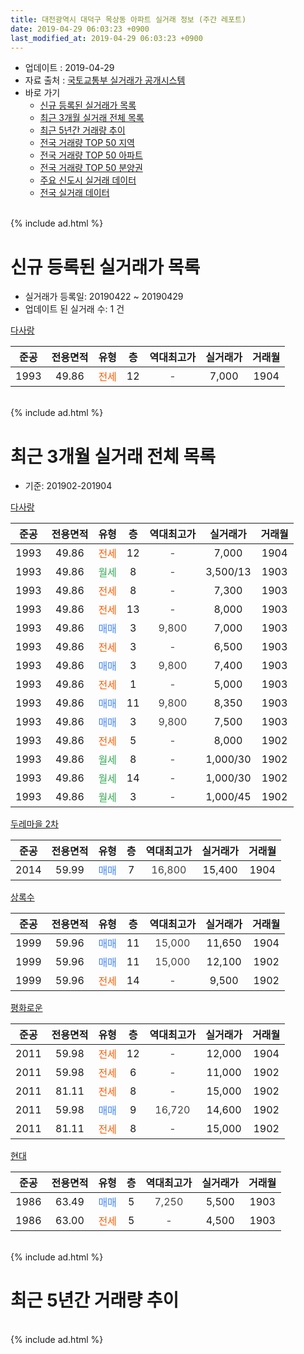 ```yaml
---
title: 대전광역시 대덕구 목상동 아파트 실거래 정보 (주간 레포트)
date: 2019-04-29 06:03:23 +0900
last_modified_at: 2019-04-29 06:03:23 +0900
---
```


* 업데이트 : 2019-04-29
* 자료 출처 : [국토교통부 실거래가 공개시스템](http://rt.molit.go.kr)
* 바로 가기
    * [신규 등록된 실거래가 목록](#신규-등록된-실거래가-목록)
    * [최근 3개월 실거래 전체 목록](#최근-3개월-실거래-전체-목록)
    * [최근 5년간 거래량 추이](#최근-5년간-거래량-추이)
    * [전국 거래량 TOP 50 지역](https://inasie.github.io/apt-trade-info/최근-3개월-전국에서-가장-거래가-많이-발생한-지역)
    * [전국 거래량 TOP 50 아파트](https://inasie.github.io/apt-trade-info/최근-3개월-전국에서-가장-거래가-많이-발생한-아파트)
    * [전국 거래량 TOP 50 분양권](https://inasie.github.io/apt-trade-info/최근-3개월-전국에서-가장-거래가-많이-발생한-분양권)
    * [주요 신도시 실거래 데이터](https://inasie.github.io/apt-trade-info/주요-신도시)
    * [전국 실거래 데이터](https://inasie.github.io/apt-trade-info/전국)
<br>
{% include ad.html %}
<br>

# 신규 등록된 실거래가 목록
* 실거래가 등록일: 20190422 ~ 20190429
* 업데이트 된 실거래 수: 1 건


[다사랑](https://search.naver.com/search.naver?query=%EB%8C%80%EC%A0%84%EA%B4%91%EC%97%AD%EC%8B%9C+%EB%8C%80%EB%8D%95%EA%B5%AC+%EB%AA%A9%EC%83%81%EB%8F%99+%EB%8B%A4%EC%82%AC%EB%9E%91)

|준공|전용면적|유형|층|역대최고가|실거래가|거래월|
|:---:|:---:|:---:|:---:|:---:|:---:|:---:|
|1993|49.86|<span style="color:#ff5a00">전세</span>|12|<span style="color:#444444">-</span>|7,000|1904|


<br>
{% include ad.html %}
<br>

# 최근 3개월 실거래 전체 목록
* 기준: 201902-201904


[다사랑](https://search.naver.com/search.naver?query=%EB%8C%80%EC%A0%84%EA%B4%91%EC%97%AD%EC%8B%9C+%EB%8C%80%EB%8D%95%EA%B5%AC+%EB%AA%A9%EC%83%81%EB%8F%99+%EB%8B%A4%EC%82%AC%EB%9E%91)

|준공|전용면적|유형|층|역대최고가|실거래가|거래월|
|:---:|:---:|:---:|:---:|:---:|:---:|:---:|
|1993|49.86|<span style="color:#ff5a00">전세</span>|12|<span style="color:#444444">-</span>|7,000|1904|
|1993|49.86|<span style="color:#34a853">월세</span>|8|<span style="color:#444444">-</span>|3,500/13|1903|
|1993|49.86|<span style="color:#ff5a00">전세</span>|8|<span style="color:#444444">-</span>|7,300|1903|
|1993|49.86|<span style="color:#ff5a00">전세</span>|13|<span style="color:#444444">-</span>|8,000|1903|
|1993|49.86|<span style="color:#4285f3">매매</span>|3|<span style="color:#444444">9,800</span>|7,000|1903|
|1993|49.86|<span style="color:#ff5a00">전세</span>|3|<span style="color:#444444">-</span>|6,500|1903|
|1993|49.86|<span style="color:#4285f3">매매</span>|3|<span style="color:#444444">9,800</span>|7,400|1903|
|1993|49.86|<span style="color:#ff5a00">전세</span>|1|<span style="color:#444444">-</span>|5,000|1903|
|1993|49.86|<span style="color:#4285f3">매매</span>|11|<span style="color:#444444">9,800</span>|8,350|1903|
|1993|49.86|<span style="color:#4285f3">매매</span>|3|<span style="color:#444444">9,800</span>|7,500|1903|
|1993|49.86|<span style="color:#ff5a00">전세</span>|5|<span style="color:#444444">-</span>|8,000|1902|
|1993|49.86|<span style="color:#34a853">월세</span>|8|<span style="color:#444444">-</span>|1,000/30|1902|
|1993|49.86|<span style="color:#34a853">월세</span>|14|<span style="color:#444444">-</span>|1,000/30|1902|
|1993|49.86|<span style="color:#34a853">월세</span>|3|<span style="color:#444444">-</span>|1,000/45|1902|

[두레마을 2차](https://search.naver.com/search.naver?query=%EB%8C%80%EC%A0%84%EA%B4%91%EC%97%AD%EC%8B%9C+%EB%8C%80%EB%8D%95%EA%B5%AC+%EB%AA%A9%EC%83%81%EB%8F%99+%EB%91%90%EB%A0%88%EB%A7%88%EC%9D%84+2%EC%B0%A8)

|준공|전용면적|유형|층|역대최고가|실거래가|거래월|
|:---:|:---:|:---:|:---:|:---:|:---:|:---:|
|2014|59.99|<span style="color:#4285f3">매매</span>|7|<span style="color:#444444">16,800</span>|15,400|1904|

[상록수](https://search.naver.com/search.naver?query=%EB%8C%80%EC%A0%84%EA%B4%91%EC%97%AD%EC%8B%9C+%EB%8C%80%EB%8D%95%EA%B5%AC+%EB%AA%A9%EC%83%81%EB%8F%99+%EC%83%81%EB%A1%9D%EC%88%98)

|준공|전용면적|유형|층|역대최고가|실거래가|거래월|
|:---:|:---:|:---:|:---:|:---:|:---:|:---:|
|1999|59.96|<span style="color:#4285f3">매매</span>|11|<span style="color:#444444">15,000</span>|11,650|1904|
|1999|59.96|<span style="color:#4285f3">매매</span>|11|<span style="color:#444444">15,000</span>|12,100|1902|
|1999|59.96|<span style="color:#ff5a00">전세</span>|14|<span style="color:#444444">-</span>|9,500|1902|

[평화로운](https://search.naver.com/search.naver?query=%EB%8C%80%EC%A0%84%EA%B4%91%EC%97%AD%EC%8B%9C+%EB%8C%80%EB%8D%95%EA%B5%AC+%EB%AA%A9%EC%83%81%EB%8F%99+%ED%8F%89%ED%99%94%EB%A1%9C%EC%9A%B4)

|준공|전용면적|유형|층|역대최고가|실거래가|거래월|
|:---:|:---:|:---:|:---:|:---:|:---:|:---:|
|2011|59.98|<span style="color:#ff5a00">전세</span>|12|<span style="color:#444444">-</span>|12,000|1904|
|2011|59.98|<span style="color:#ff5a00">전세</span>|6|<span style="color:#444444">-</span>|11,000|1902|
|2011|81.11|<span style="color:#ff5a00">전세</span>|8|<span style="color:#444444">-</span>|15,000|1902|
|2011|59.98|<span style="color:#4285f3">매매</span>|9|<span style="color:#444444">16,720</span>|14,600|1902|
|2011|81.11|<span style="color:#ff5a00">전세</span>|8|<span style="color:#444444">-</span>|15,000|1902|

[현대](https://search.naver.com/search.naver?query=%EB%8C%80%EC%A0%84%EA%B4%91%EC%97%AD%EC%8B%9C+%EB%8C%80%EB%8D%95%EA%B5%AC+%EB%AA%A9%EC%83%81%EB%8F%99+%ED%98%84%EB%8C%80)

|준공|전용면적|유형|층|역대최고가|실거래가|거래월|
|:---:|:---:|:---:|:---:|:---:|:---:|:---:|
|1986|63.49|<span style="color:#4285f3">매매</span>|5|<span style="color:#444444">7,250</span>|5,500|1903|
|1986|63.00|<span style="color:#ff5a00">전세</span>|5|<span style="color:#444444">-</span>|4,500|1903|


<br>
{% include ad.html %}
<br>

# 최근 5년간 거래량 추이


<div style="width:100%;">
    <canvas id="deal_progress" height="200"></canvas>
</div>

<script>
new Chart(document.getElementById("deal_progress"), {
    type: 'line',
    data: {
        labels: ['201404','201405','201406','201407','201408','201409','201410','201411','201412','201501','201502','201503','201504','201505','201506','201507','201508','201509','201510','201511','201512','201601','201602','201603','201604','201605','201606','201607','201608','201609','201610','201611','201612','201701','201702','201703','201704','201705','201706','201707','201708','201709','201710','201711','201712','201801','201802','201803','201804','201805','201806','201807','201808','201809','201810','201811','201812','201901','201902','201903','201904'],
        datasets: [{
            label: '매매',
            pointRadius: 1,
            data: [10, 11, 9, 30, 18, 16, 17, 9, 6, 21, 9, 23, 15, 13, 11, 18, 7, 3, 15, 11, 11, 10, 7, 5, 9, 3, 9, 5, 5, 5, 12, 11, 1, 6, 22, 12, 7, 12, 17, 4, 6, 9, 15, 6, 7, 5, 5, 7, 3, 4, 3, 0, 2, 2, 4, 7, 4, 6, 2, 5, 2],
            borderColor: "rgba(255, 201, 14, 1)",
            backgroundColor: "rgba(255, 201, 14, 0.5)",
            fill: false,
            lineTension: 0
        },{
            label: '전월세',
            pointRadius: 1,
            data: [9, 11, 6, 8, 4, 8, 11, 6, 9, 7, 8, 8, 5, 7, 9, 5, 7, 3, 6, 6, 4, 9, 8, 14, 5, 8, 6, 4, 4, 4, 8, 7, 7, 5, 12, 7, 6, 3, 7, 2, 7, 6, 4, 8, 3, 2, 7, 18, 4, 5, 8, 1, 5, 7, 6, 7, 4, 17, 8, 6, 2],
            borderColor: "rgba(0, 141, 185, 1)",
            backgroundColor: "rgba(0, 141, 185, 0.5)",
            fill: false,
            lineTension: 0
        }
        ]
    },
    options: {
        responsive: true,
        title: {
            display: false
        },
        tooltips: {
            mode: 'index',
            intersect: false
        },
        hover: {
            mode: 'nearest',
            intersect: true
        },
        scales: {
            xAxes: [{
                display: true,
                scaleLabel: {
                    display: true,
                    labelString: '년/월'
                }
            }],
            yAxes: [{
                display: true,
                ticks: {
                    suggestedMin: 0,
                },
                scaleLabel: {
                    display: true,
                    labelString: '실거래 수'
                }
            }]
        }
    }
});

</script>


<br>
{% include ad.html %}
<br>

